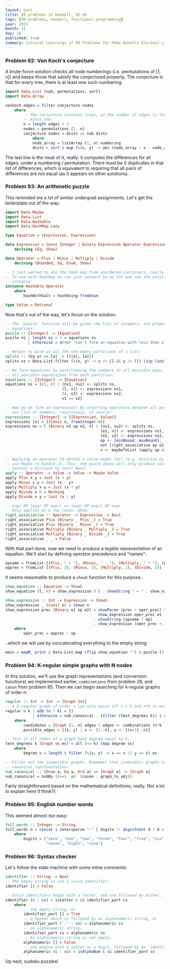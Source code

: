 ```yaml
---
layout: post
title: 99 problems in Haskell, 92-96
tags: [99-problems, haskell, functional-programming]
year: 2015
month: 11
day: 16
published: true
summary: Cultural Learnings of 99 Problems for Make Benefit Glorious Language of Haskell
---
```


### Problem 92: Von Koch's conjecture

A brute-force solution checks all node numberings (i.e. permutations of [1, n]) and keeps
those that satisfy the conjectured property. The conjecture is that for every tree, there
is at least one such numbering.

```haskell
import Data.List (nub, permutations, sort)
import Data.Array

vonkoch edges = filter conjecture nodes
    where
        -- The conjecture involves trees, so the number of edges is the number of vertices
        -- minus one:
        n = length edges + 1
        nodes = permutations [1..n]
        conjecture nodes = dists == nub dists
            where
            node_array = listArray (1, n) numbering
            dists = sort $ map (\(x, y) -> abs (node_array ! x - node_array ! y)) edges
```

The last line is the meat of it, really: it computes the differences for all edges, under
a numbering / permutation. There must be 0 duplicates in that list of differences, which
is equivalent to requiring that all pairs of differences are not equal (as it appears on
other solutions).

### Problem 93: An arithmetic puzzle

This reminded me a lot of similar undergrad assignments. Let's get the boilerplate out of
the way:

```haskell
import Data.Maybe
import Data.List
import Data.Hashable
import Data.HashMap.Lazy

type Equation = (Expression, Expression)

data Expression = Const Integer | Binary Expression Operator Expression
    deriving (Eq, Show)

data Operator = Plus | Minus | Multiply | Divide
    deriving (Bounded, Eq, Enum, Show)

-- I just wanted to use the hash map from unordered-containers, really.
-- To use with HashMap we can just convert to an Int and use the existing Hashable
-- instance:
instance Hashable Operator
    where
        hashWithSalt = hashUsing fromEnum

type Value = Rational
```

Now that's out of the way, let's focus on the solution:

```haskell
-- The `puzzle` function will be given the list of integers, and produce all the
-- equations:
puzzle :: [Integer] -> [Equation]
puzzle ns | length ns > 1 = equations ns
          | otherwise = error "can't form an equation with less than 2 numbers!"

-- Helper to give us all the non-empty partitions of a list:
splits :: (Eq a) => [a] -> [([a], [a])]
splits xs = Data.List.filter (\(x, y) -> x /= [] && y /= []) (zip (inits xs) (tails xs))

-- We form equations by partitioning the numbers in all possible ways, and then producing
-- all possible expressions from each partition:
equations :: [Integer] -> [Equation]
equations ns = [(l, r) | (ns1, ns2) <- splits ns,
                         (l, v1) <- expressions ns1,
                         (r, v2) <- expressions ns2,
                         v1 == v2]

-- How do we form an expression? By inserting operators between all possible partitions of
-- our list of numbers, recursively, of course!
expressions :: [Integer] -> [(Expression, Value)]
expressions [n] = [(Const n, fromInteger n)]
expressions ns = [ (Binary e1 op e2, v) | (ns1, ns2) <- splits ns,
                                          (e1, v1) <- expressions ns1,
                                          (e2, v2) <- expressions ns2,
                                          op <- [minBound..maxBound],
                                          not (right_associative op e2),
                                          v <- maybeToList (apply op v1 v2)]

-- Applying an operator to obtain a value might fail (e.g. division by zero), so we will
-- use Maybe to handle it. Thus, the guard above will only produce values `v` which do not
-- contain a division by zero! Neat!
apply :: Operator -> Value -> Value -> Maybe Value
apply Plus x y = Just (x + y)
apply Minus x y = Just (x - y)
apply Multiply x y = Just (x * y)
apply Divide x 0 = Nothing
apply Divide x y = Just (x / y)

-- expr OP (expr OP expr) == (expr OP expr) OP expr
-- Only applies on a few cases, phew:
right_associative :: Operator -> Expression -> Bool
right_associative Plus (Binary _ Plus _) = True
right_associative Plus (Binary _ Minus _) = True
right_associative Multiply (Binary _ Multiply _) = True
right_associative Multiply (Binary _ Divide _) = True
right_associative _ _ = False
```

With that part done, now we need to produce a legible representation of an equation. We'll
start by defining operator precedence and "names":

```haskell
opname = fromList [(Plus, " + "), (Minus, " - "), (Multiply, " * "), (Divide, " / ")]
opprec = fromList [(Plus, 2), (Minus, 2), (Multiply, 1), (Divide, 1)]
```

It seems reasonable to produce a `showS` function for this purpose..

```haskell
show_equation :: Equation -> ShowS
show_equation (l, r) = show_expression 0 l . showString " = " . show_expression 0 r

show_expression :: Int -> Expression -> ShowS
show_expression _ (Const n) = shows n
show_expression prec (Binary e1 op e2) = showParen (prec > oper_prec) $
                                         show_expression oper_prec e1
                                       . showString (opname ! op)
                                       . show_expression (oper_prec + 1) e2
    where
        oper_prec = opprec ! op
```

..which we will use by concatenating everything to the empty string:

```haskell
main = mapM_ print $ Data.List.map (flip show_equation "") $ puzzle [2, 3, 5, 7, 11]
```

### Problem 94: K-regular simple graphs with N nodes

In this solution, we'll use the graph representations (and conversion functions) we
implemented earlier, `combinations` from problem 26, and `canon` from problem 85. Then we
can begin searching for k-regular graphs of order n:

```haskell
regular :: Int -> Int -> [Graph Int]
-- A k-regular graph of order n can only exist iff n > k and n*k is even:
regular n k | odd (n * k) = []
            | otherwise = nub_canonical . (filter (test_degrees k)) $ candidates
    where
        candidates = [Graph [1..n] edges | edges <- combinations (n*k `div` 2) possible_edges]
        possible_edges = [(x, y) | x <- [1..n], y <- [(x+1)..n]]

-- Test if all nodes of a graph have degree equal to k:
test_degrees k (Graph vs es) = all (== k) (map degree vs)
    where
        degree v = length $ filter (\(x, y) -> x == v || y == v) es

-- Filter out the isomorphic graphs. Remember that isomorphic graphs have the same
-- canonical representation:
nub_canonical :: (Enum a, Eq a, Ord a) => [Graph a] -> [Graph a]
nub_canonical = nubBy ((==) `on` (canon . graph_to_adj))
```

Fairly straightforward based on the mathematical definitions, really. Not a lot to explain
here (I think?).

### Problem 95: English number words

This seemed almost _too_ easy:

```haskell
full_words :: Integer -> String
full_words n = concat $ intersperse "-" [ digits !! digitToInt d | d <- show n]
    where
        digits = ["zero", "one", "two", "three", "four", "five", "six",
                  "seven", "eight", "nine"]
```

### Problem 96: Syntax checker

Let's follow the state machine with some inline comments:

```haskell
identifier :: String -> Bool
-- The empty string is not a valid identifier:
identifier [] = False

-- Valid identifiers begin with a letter, and are followed by either..
identifier (c : cs) = isLetter c && identifier_part cs
    where
        -- the empty string, or
        identifier_part [] = True
        -- a hyphen which is followed by an alphanumeric string, or
        identifier_part ('-' : cs) = alphanumeric cs
        -- an alphanumeric string.
        identifier_part cs = alphanumeric cs
        -- An alphanumeric string is not empty,
        alphanumeric [] = False
        -- and begins with a letter or a digit, followed by an `identifier_part`
        alphanumeric (c : cs) = isAlphaNum c && identifier_part cs
```

Up next, sudoku puzzles!
